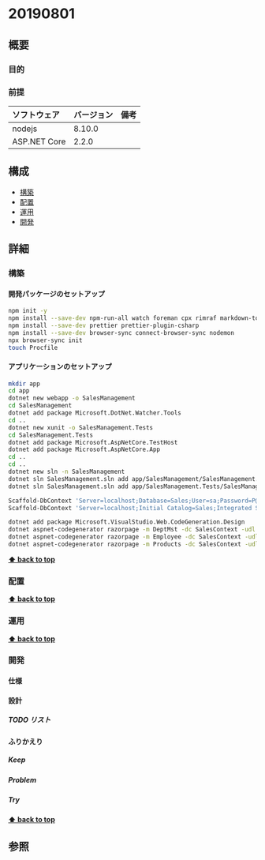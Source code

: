 # 20190801

## 概要

### 目的

### 前提

| ソフトウェア   | バージョン | 備考 |
| :------------- | :--------- | :--- |
| nodejs         | 8.10.0     |      |
| ASP.NET Core   | 2.2.0      |      |

## 構成

- [構築](#構築)
- [配置](#配置)
- [運用](#運用)
- [開発](#開発)

## 詳細

### 構築
#### 開発パッケージのセットアップ

```bash
npm init -y
npm install --save-dev npm-run-all watch foreman cpx rimraf markdown-to-html
npm install --save-dev prettier prettier-plugin-csharp
npm install --save-dev browser-sync connect-browser-sync nodemon
npx browser-sync init
touch Procfile
```
#### アプリケーションのセットアップ

```bash
mkdir app
cd app
dotnet new webapp -o SalesManagement
cd SalesManagement
dotnet add package Microsoft.DotNet.Watcher.Tools
cd ..
dotnet new xunit -o SalesManagement.Tests
cd SalesManagement.Tests
dotnet add package Microsoft.AspNetCore.TestHost
dotnet add package Microsoft.AspNetCore.App
cd ..
cd ..
dotnet new sln -n SalesManagement
dotnet sln SalesManagement.sln add app/SalesManagement/SalesManagement.csproj 
dotnet sln SalesManagement.sln add app/SalesManagement.Tests/SalesManagement.Tests.csproj 
```

```bash
Scaffold-DbContext 'Server=localhost;Database=Sales;User=sa;Password=P@ssw0rd!' Microsoft.EntityFrameworkCore.SqlServer
Scaffold-DbContext 'Server=localhost;Initial Catalog=Sales;Integrated Security=True' Microsoft.EntityFrameworkCore.SqlServer -ContextDir Data -OutputDir Models
```

```bash
dotnet add package Microsoft.VisualStudio.Web.CodeGeneration.Design
dotnet aspnet-codegenerator razorpage -m DeptMst -dc SalesContext -udl -outDir Pages/ManagementResources/Departments --referenceScriptLibraries
dotnet aspnet-codegenerator razorpage -m Employee -dc SalesContext -udl -outDir Pages/ManagementResources/Employee --referenceScriptLibraries
dotnet aspnet-codegenerator razorpage -m Products -dc SalesContext -udl -outDir Pages/ManagementResources/Products --referenceScriptLibraries
```

**[⬆ back to top](#構成)**

### 配置

**[⬆ back to top](#構成)**

### 運用

**[⬆ back to top](#構成)**

### 開発

#### 仕様

#### 設計

##### TODO リスト

#### ふりかえり

##### Keep

##### Problem

##### Try

**[⬆ back to top](#構成)**

## 参照
